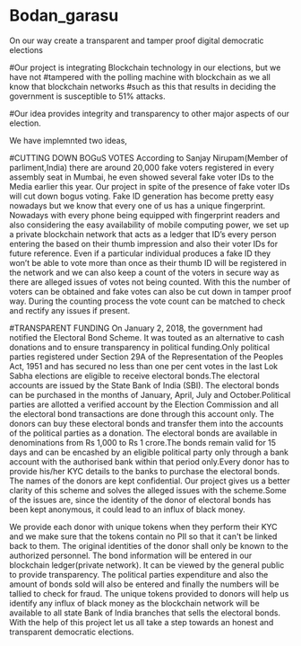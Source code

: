# Bodan_garasu
On our way create a transparent and tamper proof digital democratic elections

#Our project is integrating Blockchain technology in our elections, but we have not
#tampered with the polling machine with blockchain as we all know that blockchain networks
#such as this that results in deciding the government is susceptible to 51% attacks.

#Our idea provides integrity and transparency to other major aspects of our election.

We have implemnted two ideas,

#CUTTING DOWN BOGuS VOTES
According to Sanjay Nirupam(Member of parliment,India) there are around 20,000 fake voters registered in every assembly seat in Mumbai, he even showed several fake voter IDs to the Media earlier this year. Our project in spite of the presence of fake voter IDs will cut down bogus voting.
Fake ID generation has become pretty easy nowadays but we know that every one of us has a unique fingerprint. Nowadays with every phone being equipped with fingerprint readers and also considering the easy availability of mobile computing power, we set up a private blockchain network that acts as a ledger that ID’s every person entering the based on their thumb impression and also their voter IDs for future reference. Even if a particular individual produces a fake ID they won’t be able to vote more than once as their thumb ID will be registered in the network and we can also keep a count of the voters in secure way as there are alleged issues of votes not being counted. With this the number of voters can be obtained and fake votes can also be cut down in tamper proof way. During the counting process the vote count can be matched to check and rectify any issues if present. 



#TRANSPARENT FUNDING
On January 2, 2018, the government had notified the Electoral Bond Scheme. It was touted as an alternative to cash donations and to ensure transparency in political funding.Only political parties registered under Section 29A of the Representation of the Peoples Act, 1951 and has secured no less than one per cent votes in the last Lok Sabha elections are eligible to receive electoral bonds.The electoral accounts are issued by the State Bank of India (SBI). The electoral bonds can be purchased in the months of January, April, July and October.Political parties are allotted a verified account by the Election Commission and all the electoral bond transactions are done through this account only. The donors can buy these electoral bonds and transfer them into the accounts of the political parties as a donation. The electoral bonds are available in denominations from Rs 1,000 to Rs 1 crore.The bonds remain valid for 15 days and can be encashed by an eligible political party only through a bank account with the authorised bank within that period only.Every donor has to provide his/her KYC details to the banks to purchase the electoral bonds. The names of the donors are kept confidential. Our project gives us a better clarity of this scheme and solves the alleged issues with the scheme.Some of the issues are, since the identity of the donor of electoral bonds has been kept anonymous, it could lead to an influx of black money. 

We provide each donor with unique tokens when they perform their KYC and we make sure that the tokens contain no PII so that it can't be linked back to them. The original identities of the donor shall only be known to the authorized personnel. The bond information will be entered in our blockchain ledger(private network). It can be viewed by the general public to provide transparency. The political parties expenditure and also the amount of bonds sold will also be entered and finally the numbers will be tallied to check for fraud. The unique tokens provided to donors will help us identify any influx of black money as the blockchain network will be available to all state Bank of India branches that sells the electoral bonds.
With the help of this project let us all take a step towards an honest and transparent democratic elections.
